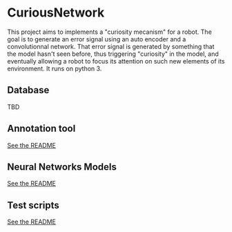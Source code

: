 # CuriousNetwork
This project aims to implements a "curiosity mecanism" for a robot. The goal is to generate an error signal using an
auto encoder and a convolutionnal network. That error signal is generated by something that the model hasn't seen
before, thus triggering "curiosity" in the model, and eventually allowing a robot to focus
its attention on such new elements of its environment. It runs on python 3.

## Database
TBD

## Annotation tool
[See the README](tools/README.md)

## Neural Networks Models
[See the README](nn/models/README.md)

## Test scripts
[See the README](tools/README.md)
